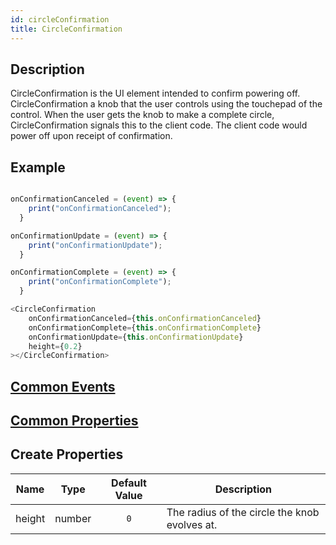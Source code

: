 ```yaml
---
id: circleConfirmation
title: CircleConfirmation
---
```


## Description
CircleConfirmation is the UI element intended to confirm powering off. CircleConfirmation a knob that the user controls using the touchepad of the control. When the user gets the knob to make a complete circle, CircleConfirmation signals this to the client code. The client code would power off upon receipt of confirmation.

## Example

```javascript

onConfirmationCanceled = (event) => {
    print("onConfirmationCanceled");
  }

onConfirmationUpdate = (event) => {
    print("onConfirmationUpdate");
  }

onConfirmationComplete = (event) => {
    print("onConfirmationComplete");
  }

<CircleConfirmation
    onConfirmationCanceled={this.onConfirmationCanceled}
    onConfirmationComplete={this.onConfirmationComplete}
    onConfirmationUpdate={this.onConfirmationUpdate}
    height={0.2}
></CircleConfirmation>


```

## [Common Events](../types/Events.md)

## [Common Properties](../types/Properties.md)

## Create Properties

| Name   | Type   | Default Value | Description                                   |
| ------ | ------ | :-----------: | --------------------------------------------- |
| height | number |      `0`      | The radius of the circle the knob evolves at. |
